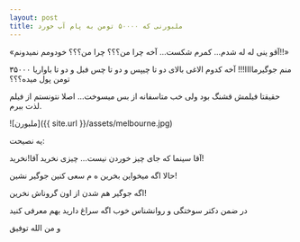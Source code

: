 ```yaml
---
layout: post
title: ملبورنی که ۵۰۰۰۰ تومن به پام آب خورد
---
```


«آقو ینی له له شدم... کمرم شکست... آخه چرا من؟؟؟ چرا من؟؟؟ خودومم نمیدونم!!»

منم جوگیرماااا!!! آخه کدوم الاغی بالای دو تا چیپس و دو تا چس فبل و دو تا باواریا ۳۵۰۰۰ تومن پول میده؟؟؟

حقیقتا فیلمش قشنگ بود ولی خب متاسفانه از بس میسوخت... اصلا نتونستم از فیلم لذت ببرم.

![ملبورن]({{ site.url }}/assets/melbourne.jpg)

یه نصیحت:

آقا سینما که جای چیز خوردن نیست... چیزی نخرید آقا!نخرید!

حالا اگه میخواین بخرین ه م سعی کنین جوگیر نشین!

اگه جوگیر هم شدن از اون گروناش نخرین!


در ضمن دکتر سوختگی و روانشناس خوب اگه سراغ دارید بهم معرفی کنید

و من الله توفیق